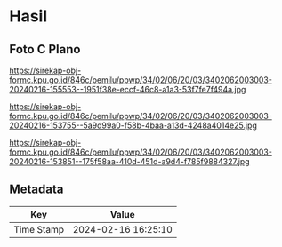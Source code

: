 # Hasil

## Foto C Plano

https://sirekap-obj-formc.kpu.go.id/846c/pemilu/ppwp/34/02/06/20/03/3402062003003-20240216-155553--1951f38e-eccf-46c8-a1a3-53f7fe7f494a.jpg

https://sirekap-obj-formc.kpu.go.id/846c/pemilu/ppwp/34/02/06/20/03/3402062003003-20240216-153755--5a9d99a0-f58b-4baa-a13d-4248a4014e25.jpg

https://sirekap-obj-formc.kpu.go.id/846c/pemilu/ppwp/34/02/06/20/03/3402062003003-20240216-153851--175f58aa-410d-451d-a9d4-f785f9884327.jpg


## Metadata

| Key        | Value               |
| ---------- | ------------------- |
| Time Stamp | 2024-02-16 16:25:10 |



